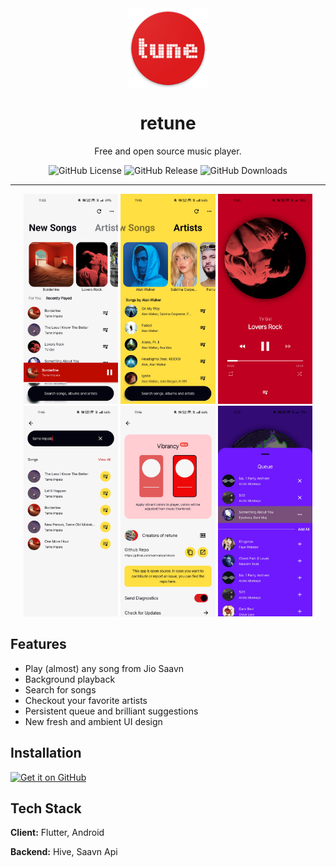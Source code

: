 <div align="center">
    <img src="./android/app/src/main/res/mipmap-xxxhdpi/ic_launcher.png" width="128" style="display: block; margin: 0 auto"/>
    <h1>retune</h1>
    <p>Free and open source music player.</p>
    <!-- <img alt='GitHub Clones' src='https://img.shields.io/badge/dynamic/json?style=for-the-badge&color=red&label=Clone&query=count&url=https://gist.githubusercontent.com/samvabya/b09b448bb34106f9c2e347884d5b268d/raw/clone.json&logo=github'> -->
    <img alt="GitHub License" src="https://img.shields.io/github/license/samvabya/retune?style=for-the-badge&color=white">
    <img alt="GitHub Release" src="https://img.shields.io/github/v/release/samvabya/retune?style=for-the-badge&color=yellow">
    <img alt="GitHub Downloads" src="https://img.shields.io/github/downloads/samvabya/retune/total?style=for-the-badge&color=red">
    <!-- <img alt="ViewCount" src="https://views.whatilearened.today/views/github/samvabya/retune.svg"> -->
</div>

---

<p align="center">
  <img src="./screenshots/Screenshot_2025-10-08-11-33-01-39_21c41934a74e1eaf4e4503ada074b346.jpg" width="30%" />
  <img src="./screenshots/Screenshot_2025-10-08-11-45-29-99_21c41934a74e1eaf4e4503ada074b346.jpg" width="30%" />
  <img src="./screenshots/Screenshot_2025-10-08-11-30-28-29_21c41934a74e1eaf4e4503ada074b346.jpg" width="30%" />
  <img src="./screenshots/Screenshot_2025-10-08-11-46-00-72_21c41934a74e1eaf4e4503ada074b346.jpg" width="30%" />
  <img src="./screenshots/Screenshot_2025-10-08-11-46-26-35_21c41934a74e1eaf4e4503ada074b346.jpg" width="30%" />
  <img src="./screenshots/Screenshot_2025-10-08-11-29-22-06_21c41934a74e1eaf4e4503ada074b346.jpg" width="30%" />
</p>

## Features

- Play (almost) any song from Jio Saavn
- Background playback
- Search for songs 
- Checkout your favorite artists
- Persistent queue and brilliant suggestions
- New fresh and ambient UI design

## Installation

[<img src="https://github.com/machiav3lli/oandbackupx/blob/034b226cea5c1b30eb4f6a6f313e4dadcbb0ece4/badge_github.png"
    alt="Get it on GitHub"
    height="80">](https://github.com/samvabya/retune/releases/latest)

## Tech Stack

**Client:** Flutter, Android

**Backend:** Hive, Saavn Api

